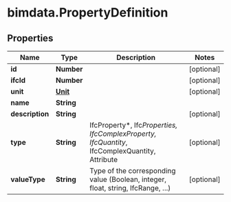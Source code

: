 # bimdata.PropertyDefinition

## Properties
Name | Type | Description | Notes
------------ | ------------- | ------------- | -------------
**id** | **Number** |  | [optional] 
**ifcId** | **Number** |  | [optional] 
**unit** | [**Unit**](Unit.md) |  | [optional] 
**name** | **String** |  | 
**description** | **String** |  | [optional] 
**type** | **String** | IfcProperty*, Ifc*Properties, IfcComplexProperty, IfcQuantity*, IfcComplexQuantity, Attribute | [optional] 
**valueType** | **String** | Type of the corresponding value (Boolean, integer, float, string, IfcRange, ...) | [optional] 


